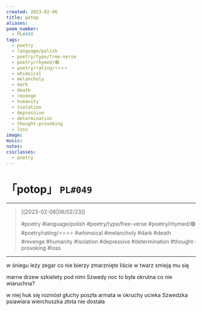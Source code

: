```yaml
---
created: 2023-02-06
title: potop
aliases:
poem_number:
  - PL#049
tags:
  - poetry
  - language/polish
  - poetry/type/free-verse
  - poetry/rhymed/🟢
  - poetry/rating/⭐⭐⭐⭐
  - whimsical
  - melancholy
  - dark
  - death
  - revenge
  - humanity
  - isolation
  - depressive
  - determination
  - thought-provoking
  - loss
image:
music:
notes:
cssclasses:
  - poetry
---
```

# 「potop」 `PL#049`

---

> [[2023-02-06|06/02/23]]
> 
> #poetry 
> #language/polish 
> #poetry/type/free-verse 
> #poetry/rhymed/🟢 
> #poetry/rating/⭐⭐⭐⭐ 
> #whimsical #melancholy #dark #death #revenge #humanity #isolation #depressive #determination #thought-provoking #loss 

---

w śniegu leży
zegar co nie bierzy
zmarznięte liście
w twarz smieją mu się

marne drzew szkielety
pod nimi Szwedy
noc to była okrutna
co nie wiaruchna?

w niej huk się rozniósł głuchy
poszła armata w okruchy
ucieka Szwedzka psiawiara
wierchuszka złota nie dostała 